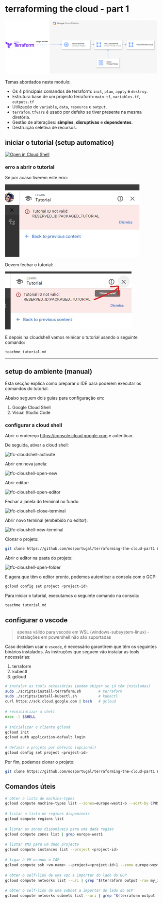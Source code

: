 # terraforming the cloud - part 1

![Terraforming the cloud architecture][tfc-arch]

Temas abordados neste modulo:

* Os 4 principais comandos de terraform: `init`, `plan`, `apply` e `destroy`.
* Estrutura base de um projecto terraform: `main.tf`, `variables.tf`, `outputs.tf`
* Utilização de `variable`, `data`, `resource` e `output`.
* `terrafom.tfvars` é usado por defeito se tiver presente na mesma diretória.
* Gestão de alterações: **simples**, **disruptivas** e **dependentes**.
* Destruição seletiva de recursos.

## iniciar o tutorial (setup automatico)

[![Open in Cloud Shell](https://gstatic.com/cloudssh/images/open-btn.png)](https://ssh.cloud.google.com/cloudshell/open?cloudshell_git_repo=https://github.com/nosportugal/terraforming-the-cloud-part1&cloudshell_git_branch=main&cloudshell_workspace=.&cloudshell_tutorial=tutorial.md)

### erro a abrir o tutorial

Se por acaso tiverem este erro:

![tfc-cloushell-error-reserved-id]

Devem fechar o tutorial:

![tfc-cloushell-error-open-tutorial]

E depois na cloudshell vamos reinicar o tutorial usando o seguinte comando:

```bash
teachme tutorial.md
```

---

## setup do ambiente (manual)

Esta secção explica como preparar o IDE para poderem executar os comandos do tutorial.

Abaixo seguem dois guias para configuração em:

1. Google Cloud Shell
2. Visual Studio Code

### configurar a cloud shell

Abrir o endereço <https://console.cloud.google.com> e autenticar.

De seguida, ativar a cloud shell:

![tfc-cloudshell-activate]

Abrir em nova janela:

![tfc-cloushell-open-new]

Abrir editor:

![tfc-cloushell-open-editor]

Fechar a janela do terminal no fundo:

![tfc-cloushell-close-terminal]

Abrir novo terminal (embebido no editor):

![tfc-cloushell-new-terminal]

Clonar o projeto:

```bash
git clone https://github.com/nosportugal/terraforming-the-cloud-part1 && cd terraforming-the-cloud-part1
```

Abrir o editor na pasta do projeto:

![tfc-cloushell-open-folder]

E agora que têm o editor pronto, podemos autenticar a consola com o GCP:

```bash
gcloud config set project <project-id>
```

Para iniciar o tutorial, executamos o seguinte comando na consola:

```bash
teachme tutorial.md
```

## configurar o vscode

> apenas válido para vscode em WSL (windows-subsystem-linux) - instalações em powershell não são suportadas

Caso decidam usar o `vscode`, é necessário garantirem que têm os seguintes binários instalados.
As instruções que seguem vão instalar as tools necessárias:

1. terraform
2. kubectl
3. gcloud

```bash
# instalar as tools necessárias (podem skipar se já têm instaladas)
sudo ./scripts/install-terraform.sh        # terraform
sudo ./scripts/install-kubectl.sh          # kubectl
curl https://sdk.cloud.google.com | bash   # gcloud

# reinicializar a shell
exec -l $SHELL

# inicializar o cliente gcloud
gcloud init
gcloud auth application-default login

# definir o projeto por defeito (opcional)
gcloud config set project <project-id>
```

Por fim, podemos clonar o projeto:

```bash
git clone https://github.com/nosportugal/terraforming-the-cloud-part1 && cd terraforming-the-cloud-part1
```

## Comandos úteis

```bash
# obter a lista de machine-types
gcloud compute machine-types list --zones=europe-west1-b --sort-by CPUS

# listar a lista de regioes disponiveis
gcloud compute regions list

# listar as zonas disponiveis para uma dada regiao
gcloud compute zones list | grep europe-west1

# listar VMs para um dado projecto
gcloud compute instances list --project <project-id>

# ligar à VM usando o IAP
gcloud compute ssh <vm-name> --project=<project-id>1 --zone europe-west1-b

# obter o self-link de uma vpc a importar do lado do GCP
gcloud compute networks list --uri | grep "$(terraform output -raw my_identifier)"

# obter o self-link de uma subnet a importar do lado do GCP
gcloud compute networks subnets list --uri | grep "$(terraform output -raw my_identifier)"
```
<!-- markdownlint-disable-file MD013 -->

 [//]: # (*****************************)
 [//]: # (INSERT IMAGE REFERENCES BELOW)
 [//]: # (*****************************)

[tfc-arch]: https://github.com/nosportugal/terraforming-the-cloud-part1/raw/main/images/terraforming-the-cloud.png "Terraforming the cloud architecture"

[tfc-cloudshell-activate]: https://github.com/nosportugal/terraforming-the-cloud-part1/raw/main/images/cloudshell-activate.png "Cloudshell activate screenshot"

[tfc-cloushell-open-new]: https://github.com/nosportugal/terraforming-the-cloud-part1/raw/main/images/cloudshell-open-new.png "Cloudshell open new window screenshot"

[tfc-cloushell-open-editor]: https://github.com/nosportugal/terraforming-the-cloud-part1/raw/main/images/cloudshell-open-editor.png "Cloudshell open editor screenshot"

[tfc-cloushell-close-terminal]: https://github.com/nosportugal/terraforming-the-cloud-part1/raw/main/images/cloudshell-close-terminal.png "Cloudshell close terminal window screenshot"

[tfc-cloushell-new-terminal]: https://github.com/nosportugal/terraforming-the-cloud-part1/raw/main/images/cloudshell-new-terminal.png "Cloudshell new terminal window screenshot"

[tfc-cloushell-open-folder]: https://github.com/nosportugal/terraforming-the-cloud-part1/raw/main/images/cloudshell-open-folder.png "Cloudshell open folder screenshot"

[tfc-cloushell-error-reserved-id]: https://github.com/nosportugal/terraforming-the-cloud-part1/raw/main/images/cloudshell-open-error-reserved-id.jpg "Cloudshell error reserved-id"

[tfc-cloushell-error-open-tutorial]: https://github.com/nosportugal/terraforming-the-cloud-part1/raw/main/images/cloudshell-open-error-close-tutorial.jpg "Cloudshell error open tuturial"
